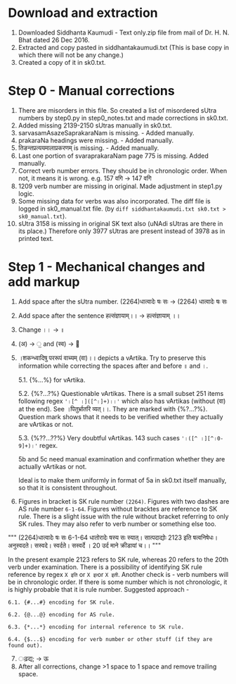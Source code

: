 # Download and extraction

1. Downloaded Siddhanta Kaumudi - Text only.zip file from mail of Dr. H. N. Bhat dated 26 Dec 2016.
2. Extracted and copy pasted in siddhantakaumudi.txt (This is base copy in which there will not be any change.)
3. Created a copy of it in sk0.txt.

# Step 0 - Manual corrections

1. There are misorders in this file. So created a list of misordered sUtra numbers by step0.py in step0_notes.txt and made corrections in sk0.txt.
2. Added missing 2139-2150 sUtras manually in sk0.txt. 
3. sarvasamAsazeSaprakaraNam is missing.  - Added manually.
4. prakaraNa headings were missing. - Added manually.
5. तिङन्तप्रत्ययमालाप्रकरणम्‌ is missing. - Added manually.
6. Last one portion of svaraprakaraNam page 775 is missing. Added manually.
8. Correct verb number errors. They should be in chronologic order. When not, it means it is wrong. e.g. 157 वगि -> 147 वगि
9. 1209 verb number are missing in original. Made adjustment in step1.py logic.
10. Some missing data for verbs was also incorporated. The diff file is logged in sk0_manual.txt file. (by `diff siddhantakaumudi.txt sk0.txt > sk0_manual.txt`).
11. sUtra 3158 is missing in original SK text also (uNAdi sUtras are there in its place.) Therefore only 3977 sUtras are present instead of 3978 as in printed text.

# Step 1 - Mechanical changes and add markup

1. Add space after the sUtra number. (2264)धात्वादेः षः सः -> (2264) धात्वादेः षः सः
2. Add space after the sentence हल्संज्ञायाम्।। -> हल्संज्ञायाम् ।।
3. Change ।। -> ॥
4. (अ) -> ॒ and (स्व) -> ॑
5. ।शकन्ध्वादिषु पररूपं वाच्यम् (वा)।। depicts a vArtika. Try to preserve this information while correcting the spaces after and before ॥ and ।.

	5.1. {%...%} for vArtika.
	
	5.2. {%?...?%} Questionable vArtikas. There is a small subset 251 items following regex `'।[^ ।]([^।]+)।।'` which also has vArtikas (without (वा) at the end). See ।पितुर्भ्रातरि व्यत्।।. They are marked with {%?...?%}. Question mark shows that it needs to be verified whether they actually are vArtikas or not.
	
	5.3. {%??...??%} Very doubtful vArtikas. 143 such cases `'।([^ ।][^।0-9]+)।'` regex.
	
	5b and 5c need manual examination and confirmation whether they are actually vArtikas or not.
	
	Ideal is to make them uniformly in format of 5a in sk0.txt itself manually, so that it is consistent throughout.

6. Figures in bracket is SK rule number `(2264)`. Figures with two dashes are AS rule number `6-1-64`. Figures without bracktes are reference to SK rule.
There is a slight issue with the rule without bracket referring to only SK rules. They may also refer to verb number or something else too.

"""
(2264)धात्वादेः षः सः    6-1-64 
धातोरादेः षस्य सः स्यात्। सात्पदाद्योः 2123 इति षत्वनिषेधः। अनुस्वदते। सस्वदे। स्वर्दते। सस्वर्दे । 20 उर्द माने क्रीडायां च।।
"""

In the present example 2123 refers to SK rule, whereas 20 refers to the 20th verb under examination.
There is a possibility of identifying SK rule reference by regex `X इति` or `X इत्‍`or `X इती`.
Another check is - verb numbers will be in chronologic order. If there is some number which is not chronologic, it is highly probable that it is rule number.
Suggested approach - 

	6.1. {#...#} encoding for SK rule.

	6.2. {@...@} encoding for AS rule.

	6.3. {*...*} encoding for internal reference to SK rule.

	6.4. {$...$} encoding for verb number or other stuff (if they are found out).

7. ःढ़द्य; -> ऊ
8. After all corrections, change >1 space to 1 space and remove trailing space.
